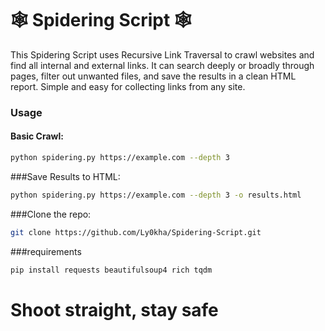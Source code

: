 # 🕸️ Spidering Script 🕸️
This Spidering Script uses Recursive Link Traversal to crawl websites and find all internal and external links. It can search deeply or broadly through pages, filter out unwanted files, and save the results in a clean HTML report. Simple and easy for collecting links from any site.
### Usage

#### Basic Crawl:
```bash
python spidering.py https://example.com --depth 3
```
###Save Results to HTML:
```bash
python spidering.py https://example.com --depth 3 -o results.html
```
###Clone the repo:
```bash
git clone https://github.com/Ly0kha/Spidering-Script.git
```
###requirements
```bash
pip install requests beautifulsoup4 rich tqdm
```
# Shoot straight, stay safe
